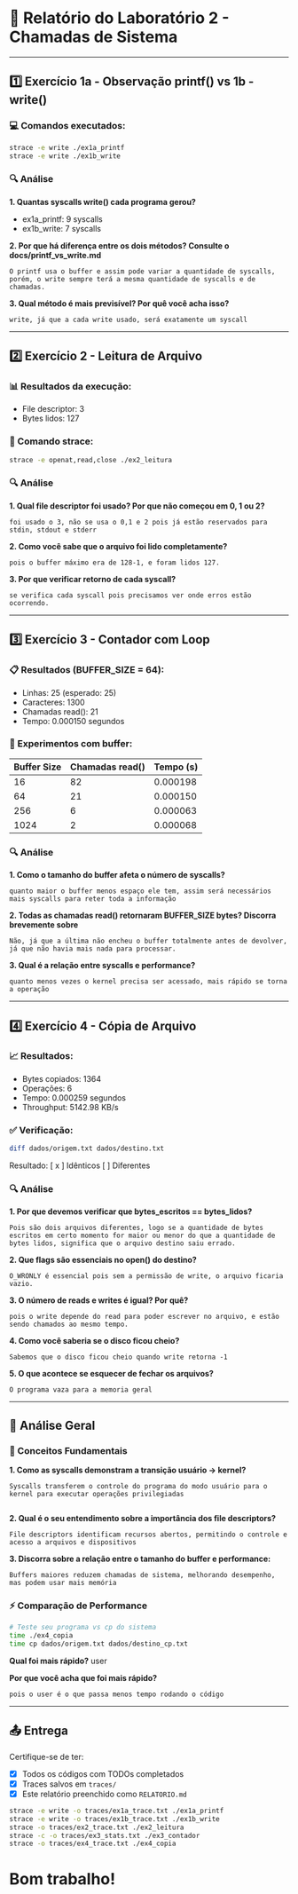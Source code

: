 # 📝 Relatório do Laboratório 2 - Chamadas de Sistema

---

## 1️⃣ Exercício 1a - Observação printf() vs 1b - write()

### 💻 Comandos executados:
```bash
strace -e write ./ex1a_printf
strace -e write ./ex1b_write
```

### 🔍 Análise

**1. Quantas syscalls write() cada programa gerou?**
- ex1a_printf: 9 syscalls
- ex1b_write: 7 syscalls

**2. Por que há diferença entre os dois métodos? Consulte o docs/printf_vs_write.md**

```
O printf usa o buffer e assim pode variar a quantidade de syscalls, porém, o write sempre terá a mesma quantidade de syscalls e de chamadas.
```

**3. Qual método é mais previsível? Por quê você acha isso?**

```
write, já que a cada write usado, será exatamente um syscall
```

---

## 2️⃣ Exercício 2 - Leitura de Arquivo

### 📊 Resultados da execução:
- File descriptor: 3
- Bytes lidos: 127

### 🔧 Comando strace:
```bash
strace -e openat,read,close ./ex2_leitura
```

### 🔍 Análise

**1. Qual file descriptor foi usado? Por que não começou em 0, 1 ou 2?**

```
foi usado o 3, não se usa o 0,1 e 2 pois já estão reservados para stdin, stdout e stderr
```

**2. Como você sabe que o arquivo foi lido completamente?**

```
pois o buffer máximo era de 128-1, e foram lidos 127.
```

**3. Por que verificar retorno de cada syscall?**

```
se verifica cada syscall pois precisamos ver onde erros estão ocorrendo.
```

---

## 3️⃣ Exercício 3 - Contador com Loop

### 📋 Resultados (BUFFER_SIZE = 64):
- Linhas: 25 (esperado: 25)
- Caracteres: 1300
- Chamadas read(): 21
- Tempo: 0.000150 segundos

### 🧪 Experimentos com buffer:

| Buffer Size | Chamadas read() | Tempo (s) |
|-------------|-----------------|-----------|
| 16          |         82       |      0.000198     |
| 64          |         21       |      0.000150     |
| 256         |         6        |      0.000063     |
| 1024        |         2        |      0.000068     |

### 🔍 Análise

**1. Como o tamanho do buffer afeta o número de syscalls?**

```
quanto maior o buffer menos espaço ele tem, assim será necessários mais syscalls para reter toda a informação
```

**2. Todas as chamadas read() retornaram BUFFER_SIZE bytes? Discorra brevemente sobre**

```
Não, já que a última não encheu o buffer totalmente antes de devolver, já que não havia mais nada para processar.
```

**3. Qual é a relação entre syscalls e performance?**

```
quanto menos vezes o kernel precisa ser acessado, mais rápido se torna a operação
```

---

## 4️⃣ Exercício 4 - Cópia de Arquivo

### 📈 Resultados:
- Bytes copiados: 1364
- Operações: 6
- Tempo: 0.000259 segundos
- Throughput: 5142.98 KB/s

### ✅ Verificação:
```bash
diff dados/origem.txt dados/destino.txt
```
Resultado: [ x ] Idênticos [ ] Diferentes

### 🔍 Análise

**1. Por que devemos verificar que bytes_escritos == bytes_lidos?**

```
Pois são dois arquivos diferentes, logo se a quantidade de bytes escritos em certo momento for maior ou menor do que a quantidade de bytes lidos, significa que o arquivo destino saiu errado.
```

**2. Que flags são essenciais no open() do destino?**

```
O_WRONLY é essencial pois sem a permissão de write, o arquivo ficaria vazio.
```

**3. O número de reads e writes é igual? Por quê?**

```
pois o write depende do read para poder escrever no arquivo, e estão sendo chamados ao mesmo tempo.
```

**4. Como você saberia se o disco ficou cheio?**

```
Sabemos que o disco ficou cheio quando write retorna -1
```

**5. O que acontece se esquecer de fechar os arquivos?**

```
O programa vaza para a memoria geral
```

---

## 🎯 Análise Geral

### 📖 Conceitos Fundamentais

**1. Como as syscalls demonstram a transição usuário → kernel?**

```
Syscalls transferem o controle do programa do modo usuário para o kernel para executar operações privilegiadas


```

**2. Qual é o seu entendimento sobre a importância dos file descriptors?**

```
File descriptors identificam recursos abertos, permitindo o controle e acesso a arquivos e dispositivos

```

**3. Discorra sobre a relação entre o tamanho do buffer e performance:**

```
Buffers maiores reduzem chamadas de sistema, melhorando desempenho, mas podem usar mais memória
```

### ⚡ Comparação de Performance

```bash
# Teste seu programa vs cp do sistema
time ./ex4_copia
time cp dados/origem.txt dados/destino_cp.txt
```

**Qual foi mais rápido?** user

**Por que você acha que foi mais rápido?**

```
pois o user é o que passa menos tempo rodando o código
```

---

## 📤 Entrega
Certifique-se de ter:
- [X] Todos os códigos com TODOs completados
- [X] Traces salvos em `traces/`
- [X] Este relatório preenchido como `RELATORIO.md`

```bash
strace -e write -o traces/ex1a_trace.txt ./ex1a_printf
strace -e write -o traces/ex1b_trace.txt ./ex1b_write
strace -o traces/ex2_trace.txt ./ex2_leitura
strace -c -o traces/ex3_stats.txt ./ex3_contador
strace -o traces/ex4_trace.txt ./ex4_copia
```
# Bom trabalho!
